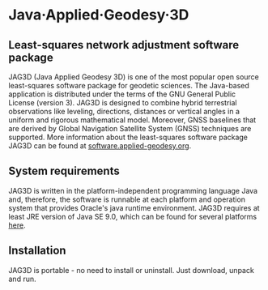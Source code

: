 Java·Applied·Geodesy·3D
=======================

Least-squares network adjustment software package
-------------------------------------------------

JAG3D (Java Applied Geodesy 3D) is one of the most popular open source least-squares software package for geodetic sciences. The Java-based application is distributed under the terms of the GNU General Public License (version 3). JAG3D is designed to combine hybrid terrestrial observations like leveling, directions, distances or vertical angles in a uniform and rigorous mathematical model. Moreover, GNSS baselines that are derived by Global Navigation Satellite System (GNSS) techniques are supported. More information about the least-squares software package JAG3D can be found at <a href="https://software.applied-geodesy.org/">software.applied-geodesy.org</a>.


System requirements
-------------------

JAG3D is written in the platform-independent programming language Java and, therefore, the software is runnable at each platform and operation system that provides Oracle's java runtime environment. JAG3D requires at least JRE version of Java SE 9.0, which can be found for several platforms <a href="http://www.oracle.com/technetwork/java/javase/downloads/index.html">here</a>.


Installation
------------
JAG3D is portable - no need to install or uninstall. Just download, unpack and run.
